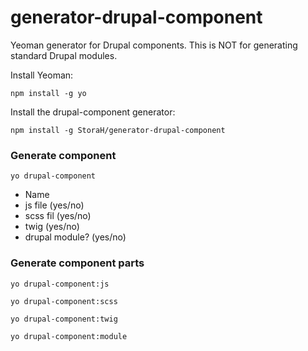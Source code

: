 generator-drupal-component
==========================

Yeoman generator for Drupal components. This is NOT for generating standard Drupal modules.

Install Yeoman:

    npm install -g yo

Install the drupal-component generator:

    npm install -g StoraH/generator-drupal-component

### Generate component
    yo drupal-component

* Name
* js file (yes/no)
* scss fil (yes/no)
* twig (yes/no)
* drupal module? (yes/no)

### Generate component parts

`yo drupal-component:js`

`yo drupal-component:scss`

`yo drupal-component:twig`

`yo drupal-component:module`
